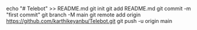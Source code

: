 echo "# Telebot" >> README.md
git init
git add README.md
git commit -m "first commit"
git branch -M main
git remote add origin https://github.com/karthikeyanbu/Telebot.git
git push -u origin main
